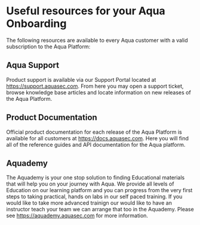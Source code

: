 # Useful resources for your Aqua Onboarding

The following resources are available to every Aqua customer with a valid subscription to the Aqua Platform:

## Aqua Support

Product support is available via our Support Portal located at https://support.aquasec.com. From here you may open a support ticket, browse knowledge base articles and locate information on new releases of the Aqua Platform. 

## Product Documentation

Official product documentation for each release of the Aqua Platform is available for all customers at https://docs.aquasec.com. Here you will find all of the reference guides and  API documentation for the Aqua platform. 

## Aquademy

The Aquademy is your one stop solution to finding Educational materials that will help you on your journey with Aqua. We provide all levels of Education on our learning platform and you can progress from the very first steps to taking practical, hands on labs in our self paced training. If you would like to take more advanced trainign our would like to have an instructor teach your team we can arrange that too in the Aquademy. Please see https://aquademy.aquasec.com for more information. 
